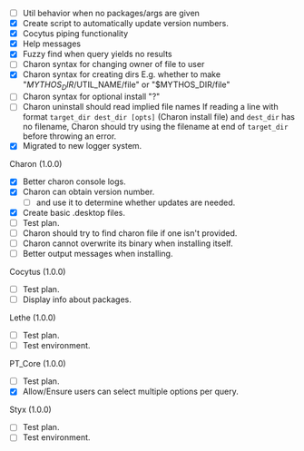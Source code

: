 - [ ] Util behavior when no packages/args are given
- [x] Create script to automatically update version numbers.
- [x] Cocytus piping functionality
- [x] Help messages
- [x] Fuzzy find when query yields no results
- [ ] Charon syntax for changing owner of file to user
- [x] Charon syntax for creating dirs
E.g. whether to make "$MYTHOS_DIR/$UTIL_NAME/file" or "$MYTHOS_DIR/file"
- [ ] Charon syntax for optional install "?"
- [ ] Charon uninstall should read implied file names
If reading a line with format `target_dir dest_dir [opts]` (Charon install file) and `dest_dir` has no filename, Charon should try using the filename at end of `target_dir` before throwing an error.
- [x] Migrated to new logger system.

Charon (1.0.0)
- [x] Better charon console logs.
- [x] Charon can obtain version number.
    - [ ] and use it to determine whether updates are needed.
- [x] Create basic .desktop files.
- [ ] Test plan.
- [ ] Charon should try to find charon file if one isn't provided.
- [ ] Charon cannot overwrite its binary when installing itself.
- [ ] Better output messages when installing.

Cocytus (1.0.0)
- [ ] Test plan.
- [ ] Display info about packages.

Lethe (1.0.0)
- [ ] Test plan.
- [ ] Test environment.

PT_Core (1.0.0)
- [ ] Test plan.
- [x] Allow/Ensure users can select multiple options per query.

Styx (1.0.0)
- [ ] Test plan.
- [ ] Test environment.
